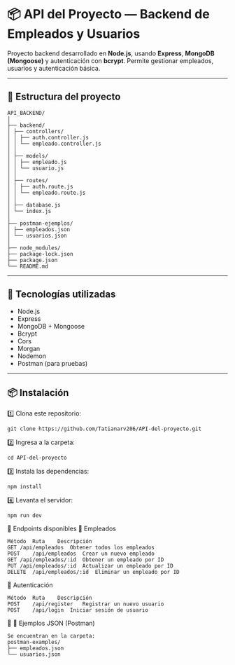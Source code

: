 # 📦 API del Proyecto — Backend de Empleados y Usuarios

Proyecto backend desarrollado en **Node.js**, usando **Express**, **MongoDB (Mongoose)** y autenticación con **bcrypt**. Permite gestionar empleados, usuarios y autenticación básica.

---

## 📂 Estructura del proyecto
```
API_BACKEND/
│
├── backend/
│ ├── controllers/
│ │ ├── auth.controller.js
│ │ └── empleado.controller.js
│ │
│ ├── models/
│ │ ├── empleado.js
│ │ └── usuario.js
│ │
│ ├── routes/
│ │ ├── auth.route.js
│ │ └── empleado.route.js
│ │
│ ├── database.js
│ └── index.js
│
├── postman-ejemplos/
│ ├── empleados.json
│ └── usuarios.json
│
├── node_modules/
├── package-lock.json
├── package.json
└── README.md
```
---

## 📌 Tecnologías utilizadas

- Node.js
- Express
- MongoDB + Mongoose
- Bcrypt
- Cors
- Morgan
- Nodemon
- Postman (para pruebas)

---

## 📦 Instalación

1️⃣ Clona este repositorio:

```
git clone https://github.com/Tatianarv206/API-del-proyecto.git
```
2️⃣ Ingresa a la carpeta:
```
cd API-del-proyecto
```
3️⃣ Instala las dependencias:
```
npm install
```
4️⃣ Levanta el servidor:
```
npm run dev
```
📌 Endpoints disponibles
📁 Empleados
```
Método	Ruta	Descripción
GET	/api/empleados	Obtener todos los empleados
POST	/api/empleados	Crear un nuevo empleado
GET	/api/empleados/:id	Obtener un empleado por ID
PUT	/api/empleados/:id	Actualizar un empleado por ID
DELETE	/api/empleados/:id	Eliminar un empleado por ID
```
📁 Autenticación
```
Método	Ruta	Descripción
POST	/api/register	Registrar un nuevo usuario
POST	/api/login	Iniciar sesión de usuario
```
📌 📄 Ejemplos JSON (Postman)
```
Se encuentran en la carpeta:
postman-examples/
├── empleados.json
└── usuarios.json
```
